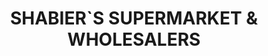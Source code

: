 ---
title: "SHABIER`S SUPERMARKET & WHOLESALERS"
url: /port-elizabeth/shabier-s-supermarket-und-wholesalers/
shop: Supermarkt
---